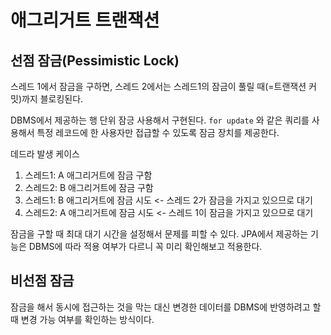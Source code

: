 # 애그리거트 트랜잭션
## 선점 잠금(Pessimistic Lock)
스레드 1에서 잠금을 구하면, 스레드 2에서는 스레드1의 잠금이 풀릴 때(=트랜잭션 커밋)까지 블로킹된다.

DBMS에서 제공하는 행 단위 잠긍 사용해서 구현된다. `for update` 와 같은 쿼리를 사용해서 특정 레코드에 한 사용자만 접급할 수 있도록 잠금 장치를 제공한다. 

데드라 발생 케이스
1. 스레드1: A 애그리거트에 잠금 구함
1. 스레드2: B 애그리거트에 잠금 구함
1. 스레드1: B 애그리거트에 잠금 시도  <- 스레드 2가 잠금을 가지고 있으므로 대기
1. 스레드2: A 애그리거트에 잠금 시도  <- 스레드 1이 잠금을 가지고 있으므로 대기

잠금을 구할 때 최대 대기 시간을 설정해서 문제를 피할 수 있다. JPA에서 제공하는 기능은 DBMS에 따라 적용 여부가 다르니 꼭 미리 확인해보고 적용한다. 

## 비선점 잠금
잠금을 해서 동시에 접근하는 것을 막는 대신 변경한 데이터를 DBMS에 반영하려고 할 때 변경 가능 여부를 확인하는 방식이다. 



